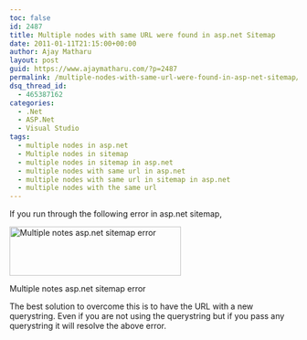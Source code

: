 ```yaml
---
toc: false
id: 2487
title: Multiple nodes with same URL were found in asp.net Sitemap
date: 2011-01-11T21:15:00+00:00
author: Ajay Matharu
layout: post
guid: https://www.ajaymatharu.com/?p=2487
permalink: /multiple-nodes-with-same-url-were-found-in-asp-net-sitemap/
dsq_thread_id:
  - 465387162
categories:
  - .Net
  - ASP.Net
  - Visual Studio
tags:
  - multiple nodes in asp.net
  - Multiple nodes in sitemap
  - multiple nodes in sitemap in asp.net
  - multiple nodes with same url in asp.net
  - multiple nodes with same url in sitemap in asp.net
  - multiple nodes with the same url
---
```

If you run through the following error in asp.net sitemap,

<div id="attachment_2489" style="width: 310px" class="wp-caption aligncenter">
  <a href="https://www.ajaymatharu.com/multiple-nodes-with-same-url-were-found-in-asp-net-sitemap/sitemaperror-2/" rel="attachment wp-att-2489"><img src="https://blog.ajaymatharu.com/wp-content/uploads/2011/01/sitemapError1-300x86.png" alt="Multiple notes asp.net sitemap error" title="Multiple notes asp.net sitemap error" width="300" height="86" class="size-medium wp-image-2489" srcset="https://blog.ajaymatharu.com/wp-content/uploads/2011/01/sitemapError1-300x86.png 300w, https://blog.ajaymatharu.com/wp-content/uploads/2011/01/sitemapError1-1024x295.png 1024w, https://blog.ajaymatharu.com/wp-content/uploads/2011/01/sitemapError1.png 1237w" sizes="(max-width: 300px) 100vw, 300px" /></a>
  
  <p class="wp-caption-text">
    Multiple notes asp.net sitemap error
  </p>
</div>


  
The best solution to overcome this is to have the URL with a new querystring. Even if you are not using the querystring but if you pass any querystring it will resolve the above error.
